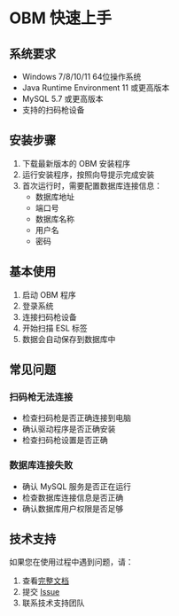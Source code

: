 # OBM 快速上手

## 系统要求

- Windows 7/8/10/11 64位操作系统
- Java Runtime Environment 11 或更高版本
- MySQL 5.7 或更高版本
- 支持的扫码枪设备

## 安装步骤

1. 下载最新版本的 OBM 安装程序
2. 运行安装程序，按照向导提示完成安装
3. 首次运行时，需要配置数据库连接信息：
   - 数据库地址
   - 端口号
   - 数据库名称
   - 用户名
   - 密码

## 基本使用

1. 启动 OBM 程序
2. 登录系统
3. 连接扫码枪设备
4. 开始扫描 ESL 标签
5. 数据会自动保存到数据库中

## 常见问题

### 扫码枪无法连接

- 检查扫码枪是否正确连接到电脑
- 确认驱动程序是否正确安装
- 检查扫码枪设置是否正确

### 数据库连接失败

- 确认 MySQL 服务是否正在运行
- 检查数据库连接信息是否正确
- 确认数据库用户权限是否足够

## 技术支持

如果您在使用过程中遇到问题，请：

1. 查看[完整文档](/docs/OBM/)
2. 提交 [Issue](https://github.com/your-repo/OBM/issues)
3. 联系技术支持团队 